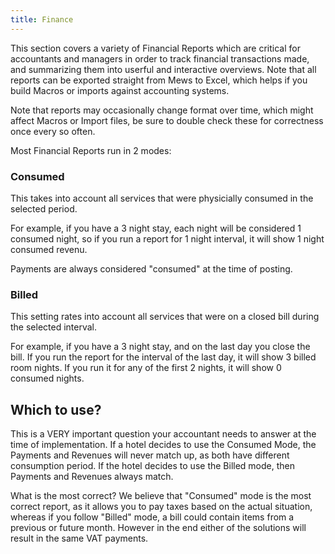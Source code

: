 ```yaml
---
title: Finance
---
```


This section covers a variety of Financial Reports which are critical for accountants and managers in order to track financial transactions made, and summarizing them into userful and interactive overviews. Note that all reports can be exported straight from Mews to Excel, which helps if you build Macros or imports against accounting systems.

Note that reports may occasionally change format over time, which might affect Macros or Import files, be sure to double check these for correctness once every so often.

Most Financial Reports run in 2 modes:

### Consumed

This takes into account all services that were physicially consumed in the selected period. 

For example, if you have a 3 night stay, each night will be considered 1 consumed night, so if you run a report for 1 night interval, it will show 1 night consumed revenu.

Payments are always considered "consumed" at the time of posting.

### Billed

This setting rates into account all services that were on a closed bill during the selected interval.

For example, if you have a 3 night stay, and on the last day you close the bill. If you run the report for the interval of the last day, it will show 3 billed room nights. If you run it for any of the first 2 nights, it will show 0 consumed nights.

## Which to use?

This is a VERY important question your accountant needs to answer at the time of implementation. If a hotel decides to use the Consumed Mode, the Payments and Revenues will never match up, as both have different consumption period. If the hotel decides to use the Billed mode, then Payments and Revenues always match.

What is the most correct? We believe that "Consumed" mode is the most correct report, as it allows you to pay taxes based on the actual situation, whereas if you follow "Billed" mode, a bill could contain items from a previous or future month. However in the end either of the solutions will result in the same VAT payments.

